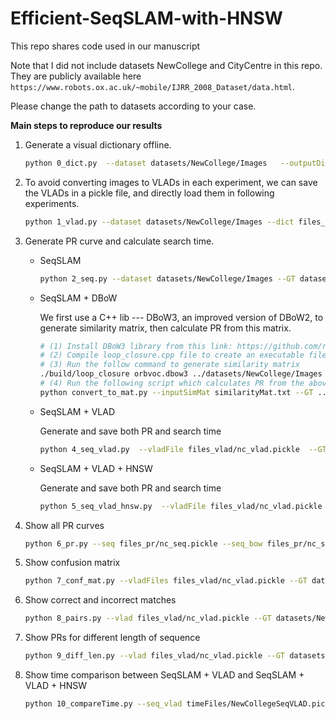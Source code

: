 # Efficient-SeqSLAM-with-HNSW
This repo shares code used in our manuscript

Note that I did not include datasets NewCollege and CityCentre in this repo. They are publicly available here `https://www.robots.ox.ac.uk/~mobile/IJRR_2008_Dataset/data.html`.

Please change the path to datasets according to your case.

**Main steps to reproduce our results**

1. Generate a visual dictionary offline.

   ```bash
   python 0_dict.py  --dataset datasets/NewCollege/Images	--outputDict files_dict/nc_dict.pickle
   ```
   
2. To avoid converting images to VLADs in each experiment, we can save the VLADs in a pickle file, and directly load them in following experiments.
   ```bash
   python 1_vlad.py --dataset datasets/NewCollege/Images --dict files_dict/nc_dict.pickle --outputVLAD files_vlad/nc_vlad.pickle
   ```
   
3. Generate PR curve and calculate search time.

   - SeqSLAM

     ```bash
     python 2_seq.py --dataset datasets/NewCollege/Images --GT datasets/NewCollege/NewCollegeGroundTruth.mat --outputPR files_pr/nc_seq.pickle
     ```
   
   - SeqSLAM + DBoW
   
     We first use a C++ lib --- DBoW3, an improved version of DBoW2, to generate similarity matrix, then calculate PR from this matrix.
   
     ```bash
     # (1) Install DBoW3 library from this link: https://github.com/rmsalinas/DBow3
     # (2) Compile loop_closure.cpp file to create an executable file
     # (3) Run the follow command to generate similarity matrix
     ./build/loop_closure orbvoc.dbow3 ../datasets/NewCollege/Images similarityMat.txt
     # (4) Run the following script which calculates PR from the above similarity matrix
     python convert_to_mat.py --inputSimMat similarityMat.txt --GT ../datasets/NewCollege/NewCollegeGroundTruth.mat  --outputPR ../files_pr/nc_seq_bow.pickle
     ```
   
   - SeqSLAM + VLAD
   
     Generate and save both PR and search time
   
     ```bash
     python 4_seq_vlad.py  --vladFile files_vlad/nc_vlad.pickle  --GT datasets/NewCollege/NewCollegeGroundTruth.mat --outputTime files_time/nc_seq_vlad.pickle --outputPR files_pr/nc_seq_vlad.pickle
     ```
   
   - SeqSLAM + VLAD + HNSW
   
     Generate and save both PR and search time
   
     ```bash
     python 5_seq_vlad_hnsw.py  --vladFile files_vlad/nc_vlad.pickle --GT datasets/NewCollege/NewCollegeGroundTruth.mat --outputTime files_time/nc_seq_vlad_hnsw.pickle --outputPR files_pr/nc_seq_vlad_hnsw.pickle
     ```
   
4. Show all PR curves

   ```bash
   python 6_pr.py --seq files_pr/nc_seq.pickle --seq_bow files_pr/nc_seq_bow.pickle --seq_vlad files_pr/nc_seq_vlad.pickle --seq_vlad_hnsw files_pr/nc_seq_vlad_hnsw.pickle
   ```

5. Show confusion matrix

   ```bash
   python 7_conf_mat.py --vladFiles files_vlad/nc_vlad.pickle --GT datasets/NewCollege/NewCollegeGroundTruth.mat 
   ```

6. Show correct and incorrect matches

   ```bash
   python 8_pairs.py --vlad files_vlad/nc_vlad.pickle --GT datasets/NewCollege/NewCollegeGroundTruth.mat --dataset datasets/NewCollege/Images
   ```

7. Show PRs for different length of sequence

   ```bash
   python 9_diff_len.py --vlad files_vlad/nc_vlad.pickle --GT datasets/NewCollege/NewCollegeGroundTruth.mat 
   ```

8. Show time comparison between SeqSLAM + VLAD and SeqSLAM + VLAD + HNSW

   ```bash
   python 10_compareTime.py --seq_vlad timeFiles/NewCollegeSeqVLAD.pickle --seq_vlad_hnsw timeFiles/NewCollegeHNSW.pickle 
   ```

   
